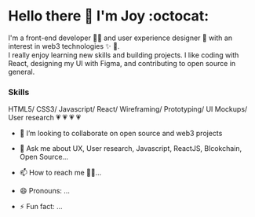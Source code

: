  # Hello there :wave: I'm Joy :octocat:



I'm a front-end developer :woman_technologist: and user experience designer :art: with an interest in web3 technologies :sparkles: :dizzy:.<br> I really enjoy learning new skills and building projects. I like coding with React, designing my UI with Figma, and contributing to open source in general.

### Skills
HTML5/ CSS3/ Javascript/ React/ Wireframing/ Prototyping/ UI Mockups/ User research
:heartpulse: :heartpulse: :heartpulse: :heartpulse:
- 👯 I’m looking to collaborate on open source and web3 projects
- 💬 Ask me about UX, User research, Javascript, ReactJS, Blcokchain, Open Source...


- 📫 How to reach me :pushpin::confetti_ball:...
- 😄 Pronouns: ...
- ⚡ Fun fact: ...

